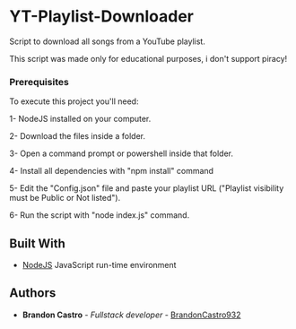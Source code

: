 # YT-Playlist-Downloader

 Script to download all songs from a YouTube playlist.
 
 This script was made only for educational purposes, i don't support piracy! 
 
 ### Prerequisites
 
 To execute this project you'll need:
 
 1- NodeJS installed on your computer.
 
 2- Download the files inside a folder.
 
 3- Open a command prompt or powershell inside that folder.
 
 4- Install all dependencies with "npm install" command
 
 5- Edit the "Config.json" file and paste your playlist URL ("Playlist visibility must be Public or Not listed").
 
 6- Run the script with "node index.js" command.
 
 
 ## Built With
 
 * [NodeJS](https://nodejs.dev/) JavaScript run-time environment

## Authors

* **Brandon Castro** - *Fullstack developer* - [BrandonCastro932](https://github.com/BrandonCastro932)
